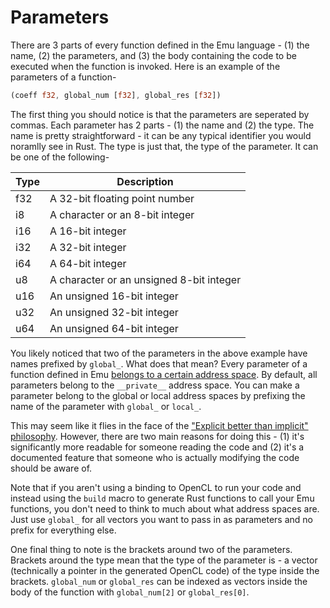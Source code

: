 # Parameters
There are 3 parts of every function defined in the Emu language - (1) the name, (2) the parameters, and (3) the body containing the code to be executed when the function is invoked. Here is an example of the parameters of a function-
```rust
(coeff f32, global_num [f32], global_res [f32])
```

The first thing you should notice is that the parameters are seperated by commas. Each parameter has 2 parts - (1) the name and (2) the type. The name is pretty straightforward - it can be any typical identifier you would noramlly see in Rust. The type is just that, the type of the parameter. It can be one of the following-

| Type  | Description           |
| ---- | ---------------------------------------- |
| f32  | A 32-bit floating point number           |
| i8   | A character or an 8-bit integer          |
| i16  | A 16-bit integer                         |
| i32  | A 32-bit integer                         |
| i64  | A 64-bit integer                         |
| u8   | A character or an unsigned 8-bit integer |
| u16  | An unsigned 16-bit integer               |
| u32  | An unsigned 32-bit integer               |
| u64  | An unsigned 64-bit integer               |         

You likely noticed that two of the parameters in the above example have names prefixed by `global_`. What does that mean? Every parameter of a function defined in Emu [belongs to a certain address space](https://www.khronos.org/registry/OpenCL/sdk/1.1/docs/man/xhtml/qualifiers.html). By default, all parameters belong to the `__private__` address space. You can make a parameter belong to the global or local address spaces by prefixing the name of the parameter with `global_` or `local_`. 

This may seem like it flies in the face of the ["Explicit better than implicit" philosophy](https://www.python.org/dev/peps/pep-0020/). However, there are two main reasons for doing this - (1) it's significantly more readable for someone reading the code and (2) it's a documented feature that someone who is actually modifying the code should be aware of.

Note that if you aren't using a binding to OpenCL to run your code and instead using the `build` macro to generate Rust functions to call your Emu functions, you don't need to think to much about what address spaces are. Just use `global_` for all vectors you want to pass in as parameters and no prefix for everything else.

One final thing to note is the brackets around two of the parameters. Brackets around the type mean that the type of the parameter is - a vector (technically a pointer in the generated OpenCL code) of the type inside the brackets. `global_num` or `global_res` can be indexed as vectors inside the body of the function with `global_num[2]` or `global_res[0]`.
